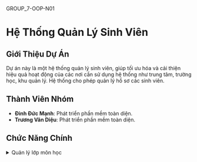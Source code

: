 GROUP_7-OOP-N01 
# Hệ Thống Quản Lý Sinh Viên

## Giới Thiệu Dự Án
Dự án này là một hệ thống quản lý sinh viên, giúp tối ưu hóa và cải thiện hiệu quả hoạt động của các nơi cần sử dụng hệ thống như trung tâm, trường học, khu quản lý. Hệ thống cho phép quản lý hồ sơ các sinh viên.
## Thành Viên Nhóm
- **Đinh Đức Mạnh**: Phát triển phần mềm toàn diện.
- **Trương Văn Diệu**: Phát triển phần mềm toàn diện.

## Chức Năng Chính


<details>
  <summary>Quản lý lớp môn học</summary>

- Hiển thị thông tin lớp môn học: môn học
  
- Tìm kiếm các lớp môn học theo mã sinh viên.
  
- Thêm, sửa, xóa các lớp môn học.

- Thêm, sửa, xoá sinh viên
- Tìm kiếm thời khóa biểu cho sinh viên
- Tra cứu điểm thi cho sinh viên
- Tra cứu lịch thi của sinh viên
  
##Mô hình chức năng chung của dự án
![UML]()


## UML Dự Án

## 1.1 UML Activivy Diagram
Chức năng xem lịch thi.

![UML]([https://drive.google.com/file/d/1MFTWq2wqvEwuxMEN2tLMKJihwydFtARW/view?usp=sharing](https://drive.google.com/file/d/1MFTWq2wqvEwuxMEN2tLMKJihwydFtARW/view))


## Giao diện đầu tiên của dự án
![firstScreen]()

## GitHub Pages Dự Án
[Truy cập dự án tại đây](https://nguyen1976.github.io/JAVA_OOP_PKA_Nhom_10/)


## Cách Cài Đặt
1. Clone repository từ GitHub:
   ```bash
   https://github.com/trdieu/OOP.git
   
